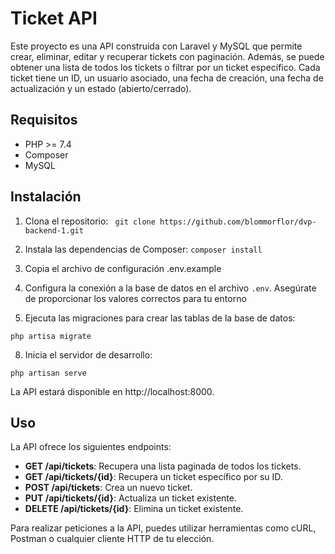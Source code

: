# Ticket API

Este proyecto es una API construida con Laravel y MySQL que permite crear, eliminar, editar y recuperar tickets con paginación. Además, se puede obtener una lista de todos los tickets o filtrar por un ticket específico. Cada ticket tiene un ID, un usuario asociado, una fecha de creación, una fecha de actualización y un estado (abierto/cerrado).

## Requisitos

- PHP >= 7.4
- Composer
- MySQL

## Instalación

1. Clona el repositorio: 
``` git clone https://github.com/blommorflor/dvp-backend-1.git```

2. Instala las dependencias de Composer:
``` composer install ```

3. Copia el archivo de configuración .env.example

4. Configura la conexión a la base de datos en el archivo `.env`. Asegúrate de proporcionar los valores correctos para tu entorno

5. Ejecuta las migraciones para crear las tablas de la base de datos:

``` php artisa migrate ```

8. Inicia el servidor de desarrollo:

```php artisan serve ```


La API estará disponible en http://localhost:8000.

## Uso

La API ofrece los siguientes endpoints:

- **GET /api/tickets**: Recupera una lista paginada de todos los tickets.
- **GET /api/tickets/{id}**: Recupera un ticket específico por su ID.
- **POST /api/tickets**: Crea un nuevo ticket.
- **PUT /api/tickets/{id}**: Actualiza un ticket existente.
- **DELETE /api/tickets/{id}**: Elimina un ticket existente.

Para realizar peticiones a la API, puedes utilizar herramientas como cURL, Postman o cualquier cliente HTTP de tu elección.
